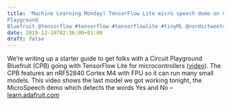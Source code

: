 ```yaml
---
title: 'Machine Learning Monday! TensorFlow Lite micro speech demo on Circuit
Playground
Bluefruit @tensorflow #tensorflow #tensorflowlite #tinyML @nordictweets #nrf52840 #nordicsemi @arduino'
date: 2019-12-16T02:36:00+01:00
draft: false
---
```


We’re writing up a starter guide to get folks with a Circuit Playground Bluefruit (CPB) going with TensorFlow Lite for microcontrollers ([video](https://youtu.be/ocvcrPplNH4)). The CPB features an nRF52840 Cortex M4 with FPU so it can run many small models. This video shows the last model we got working tonight, the MicroSpeech demo which detects the words Yes and No – [learn.adafruit.com](https://learn.adafruit.com/tensorflow-lite-for-circuit-playground-bluefruit-quickstart)